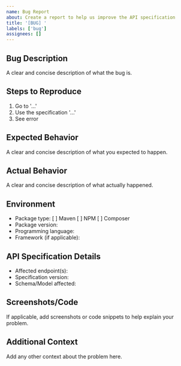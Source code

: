 ```yaml
---
name: Bug Report
about: Create a report to help us improve the API specification
title: '[BUG] '
labels: ['bug']
assignees: []
---
```


## Bug Description

A clear and concise description of what the bug is.

## Steps to Reproduce

1. Go to '...'
2. Use the specification '...'
3. See error

## Expected Behavior

A clear and concise description of what you expected to happen.

## Actual Behavior

A clear and concise description of what actually happened.

## Environment

- Package type: [ ] Maven [ ] NPM [ ] Composer
- Package version:
- Programming language:
- Framework (if applicable):

## API Specification Details

- Affected endpoint(s):
- Specification version:
- Schema/Model affected:

## Screenshots/Code

If applicable, add screenshots or code snippets to help explain your problem.

## Additional Context

Add any other context about the problem here.
